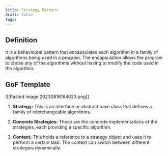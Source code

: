 ```yaml
---
title: Strategy Pattern
draft: false
tags:
---
```

   
## Definition 
It is a behavioural pattern that encapsulates each algorithm in a family of algorithms being used in a program. The encapsulation allows the program to chose any of the algorithms without having to modify the code used in the algorithm.

## GoF Template
![[Pasted image 20230816164023.png]]
1. **Strategy:** This is an interface or abstract base class that defines a family of interchangeable algorithms.
    
2. **Concrete Strategies:** These are the concrete implementations of the strategies, each providing a specific algorithm.
    
3. **Context:** This holds a reference to a strategy object and uses it to perform a certain task. The context can switch between different strategies dynamically.


